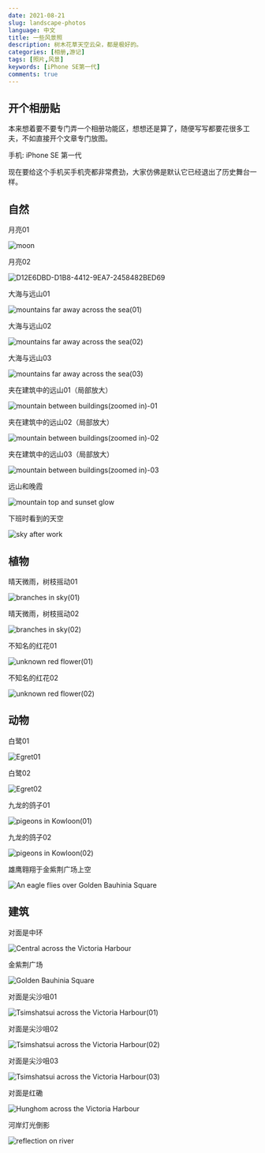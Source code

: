 ```yaml
---
date: 2021-08-21
slug: landscape-photos
language: 中文
title: 一些风景照
description: 树木花草天空云朵，都是极好的。
categories: [相册,游记]
tags: [照片,风景]
keywords: [iPhone SE第一代]
comments: true
---
```


## 开个相册贴

本来想着要不要专门弄一个相册功能区，想想还是算了，随便写写都要花很多工夫，不如直接开个文章专门放图。

手机: iPhone SE 第一代

现在要给这个手机买手机壳都非常费劲，大家仿佛是默认它已经退出了历史舞台一样。

## 自然

月亮01

![moon](https://user-images.githubusercontent.com/30020736/130311344-77085b9f-1157-443b-8fd4-23cd1de621a9.jpeg "2021-07-17 19:46 moon01")

月亮02

![D12E6DBD-D1B8-4412-9EA7-2458482BED69](https://user-images.githubusercontent.com/30020736/130311522-3d1fe5a0-2992-4b91-b8a3-7566d618a6f9.jpeg "2021-05-21 19:04 moon02")

大海与远山01

![mountains far away across the sea(01)](https://user-images.githubusercontent.com/30020736/130311350-8cf72bc8-9039-4903-91ed-136a0da68edc.jpeg "2021-08-10 18:40 mountains far away across the sea(01)")

大海与远山02

![mountains far away across the sea(02)](https://user-images.githubusercontent.com/30020736/130311353-3ed36feb-4728-4f27-ad62-b22a6478f978.jpeg "2021-08-13 12:51 mountains far away across the sea(02)")

大海与远山03

![mountains far away across the sea(03)](https://user-images.githubusercontent.com/30020736/130311354-03cdbb43-035b-42ea-817a-b3b4cc44f8d4.jpeg "2021-08-13 12:51 mountains far away across the sea(03)")

夹在建筑中的远山01（局部放大）

![mountain between buildings(zoomed in)-01](https://user-images.githubusercontent.com/30020736/130311351-3930da90-3d56-4191-97e0-450a8b4e83b8.jpeg "2021-08-10 18:41 mountain between buildings(zoomed in)-01")

夹在建筑中的远山02（局部放大）

![mountain between buildings(zoomed in)-02](https://user-images.githubusercontent.com/30020736/130311355-e9a7b704-1c26-4b7a-b0a8-2c1035e4e6ff.jpeg "2021-08-13 18:39 mountain between buildings(zoomed in)-02")

夹在建筑中的远山03（局部放大）

![mountain between buildings(zoomed in)-03](https://user-images.githubusercontent.com/30020736/130311356-4a92a6d9-c5a0-4370-aa4b-a931e1accb1b.jpeg "2021-08-17 09:53 mountain between buildings(zoomed in)-03")

远山和晚霞

![mountain top and sunset glow](https://user-images.githubusercontent.com/30020736/130311533-4879b15f-e344-4784-8720-91d5da6a72f0.jpeg "2021-07-09 19:27 mountain top and sunset glow")

下班时看到的天空

![sky after work](https://user-images.githubusercontent.com/30020736/130311352-282b9da7-20bd-4242-bbda-c9051c123cd4.jpeg "2021-08-11 18:53 sky after work")

## 植物

晴天微雨，树枝摇动01

![branches in sky(01)](https://user-images.githubusercontent.com/30020736/130311358-f2f56be6-e309-4278-872a-f70f6858e5e6.jpeg "2021-08-20 12:58 branches in sky(01)")

晴天微雨，树枝摇动02

![branches in sky(02)](https://user-images.githubusercontent.com/30020736/130311359-cba036af-bb52-42e3-8ab2-bcff80e5145e.jpeg "2021-08-20 12:58 branches in sky(02)")


不知名的红花01

![unknown red flower(01)](https://user-images.githubusercontent.com/30020736/130311534-614175c8-05ee-4831-8cb8-42daffd628ed.jpeg "2021-07-17 19:18 unknown red flower(01)")

不知名的红花02

![unknown red flower(02)](https://user-images.githubusercontent.com/30020736/130311535-caa18a45-830a-4d9f-8a5b-f5ed0cd676e0.jpeg "2021-07-17 19:18 unknown red flower(02)")

## 动物

白鹭01

![Egret01](https://user-images.githubusercontent.com/30020736/130311519-0758c718-516f-452d-aefa-7868a7566374.jpeg "2020-04-10 17:18 Egret01")

白鹭02

![Egret02](https://user-images.githubusercontent.com/30020736/130311520-0809acfb-9637-4d80-b650-9e1baca929af.jpeg "2020-04-25 16:49 Egret02")

九龙的鸽子01

![pigeons in Kowloon(01)](https://user-images.githubusercontent.com/30020736/130311523-0666d04e-0015-4757-97ac-f8ef7ccdf481.jpeg "2020-05-29 11:16 pigeons in Kowloon(01)")

九龙的鸽子02

![pigeons in Kowloon(02)](https://user-images.githubusercontent.com/30020736/130311524-7462661c-fae7-4640-a663-3e3e6d41a136.jpeg "2020-05-29 11:16 pigeons in Kowloon(02)")

雄鹰翱翔于金紫荆广场上空

![An eagle flies over Golden Bauhinia Square](https://user-images.githubusercontent.com/30020736/130311528-6b2672df-9ea0-4891-8451-80f895eae482.jpeg "2020-07-01 17:43 An eagle flies over Golden Bauhinia Square")

## 建筑

对面是中环

![Central across the Victoria Harbour](https://user-images.githubusercontent.com/30020736/130311525-76123d98-a58f-41b5-a307-3110b01c0def.jpeg "2020-07-01 17:01 Central across the Victoria Harbour")

金紫荆广场

![Golden Bauhinia Square](https://user-images.githubusercontent.com/30020736/130311526-49ad244f-7a20-4a3c-ba01-acfe377983cc.jpeg "2020-07-01 17:33 Golden Bauhinia Square")

对面是尖沙咀01

![Tsimshatsui across the Victoria Harbour(01)](https://user-images.githubusercontent.com/30020736/130311529-23e115e5-42c4-48f9-9235-ea3e9d0f34f0.jpeg "2020-07-01 17:45 Tsimshatsui across the Victoria Harbour(01)")

对面是尖沙咀02

![Tsimshatsui across the Victoria Harbour(02)](https://user-images.githubusercontent.com/30020736/130311530-f09ac8de-456e-42cf-ad07-6a0e7c2da1f2.jpeg "2020-07-01 17:45 Tsimshatsui across the Victoria Harbour(02)")

对面是尖沙咀03

![Tsimshatsui across the Victoria Harbour(03)](https://user-images.githubusercontent.com/30020736/130311531-6e36129e-f81f-4056-9c40-4637489abb6b.jpeg "2020-07-01 17:57 Tsimshatsui across the Victoria Harbour(03)")

对面是红磡

![Hunghom across the Victoria Harbour](https://user-images.githubusercontent.com/30020736/130311532-bc205603-0d97-4f80-993b-eafbdcdcd377.jpeg "2020-07-01 18:27 Hunghom across the Victoria Harbour")

河岸灯光倒影

![reflection on river](https://user-images.githubusercontent.com/30020736/130311348-226ac1a7-0255-4689-90ff-d61106e3ee31.jpeg "2021-07-17 19:47 reflections on the river")

